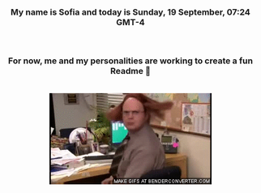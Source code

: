 


<div align="center">
<h3 >My name is Sofia and today is Sunday, 19 September, 07:24 GMT-4</h3><br>
<h3 >For now, me and my personalities are working to create a fun Readme 👋
</h3><br>
<img src='img/dwight.gif' alt='working...'/>
</div>
